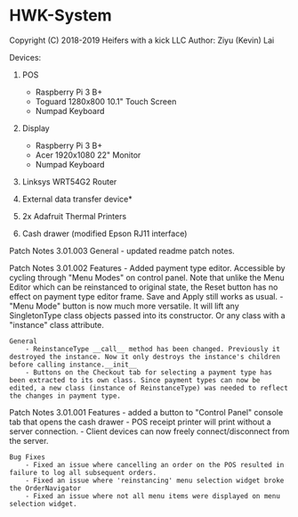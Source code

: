 # HWK-System

Copyright (C) 2018-2019 Heifers with a kick LLC
Author: Ziyu (Kevin) Lai

Devices:

1. POS
    - Raspberry Pi 3 B+
    - Toguard 1280x800 10.1" Touch Screen
    - Numpad Keyboard

2. Display
    - Raspberry Pi 3 B+
    - Acer 1920x1080 22" Monitor
    - Numpad Keyboard

3. Linksys WRT54G2 Router

4. External data transfer device*

5. 2x Adafruit Thermal Printers

6. Cash drawer (modified Epson RJ11 interface)

Patch Notes 3.01.003
    General
        - updated readme patch notes.

Patch Notes 3.01.002
    Features
        - Added payment type editor. Accessible by cycling through "Menu Modes" on control panel. Note that unlike the Menu Editor which can be reinstanced to original state, the Reset button has no effect on payment type editor frame. Save and Apply still works as usual.
        - "Menu Mode" button is now much more versatile. It will lift any SingletonType class objects passed into its constructor. Or any class with a "instance" class attribute.

    General
        - ReinstanceType __call__ method has been changed. Previously it destroyed the instance. Now it only destroys the instance's children     before calling instance.__init__
        - Buttons on the Checkout tab for selecting a payment type has been extracted to its own class. Since payment types can now be edited, a new class (instance of ReinstanceType) was needed to reflect the changes in payment type.

Patch Notes 3.01.001
    Features
        - added a button to "Control Panel" console tab that opens the cash drawer
        - POS receipt printer will print without a server connection.
        - Client devices can now freely connect/disconnect from the server.
        
    Bug Fixes
        - Fixed an issue where cancelling an order on the POS resulted in failure to log all subsequent orders.
        - Fixed an issue where 'reinstancing' menu selection widget broke the OrderNavigator
        - Fixed an issue where not all menu items were displayed on menu selection widget.